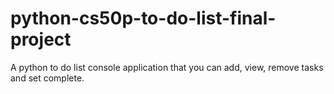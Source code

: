 # python-cs50p-to-do-list-final-project
A python to do list console application that you can add, view, remove tasks and set complete.
